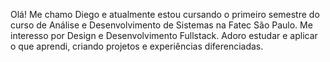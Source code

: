 Olá! Me chamo Diego e atualmente estou cursando o primeiro semestre do curso de Análise e Desenvolvimento de Sistemas na Fatec São Paulo. Me interesso por Design e Desenvolvimento Fullstack. Adoro estudar e aplicar o que aprendi, criando projetos e experiências diferenciadas.
